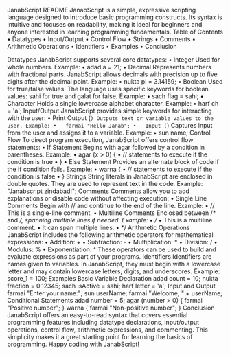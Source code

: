JanabScript README
JanabScript is a simple, expressive scripting language designed to introduce basic programming constructs. Its syntax is intuitive and focuses on readability, making it ideal for beginners and anyone interested in learning programming fundamentals.
Table of Contents
•	Datatypes
•	Input/Output
•	Control Flow
•	Strings
•	Comments
•	Arithmetic Operations
•	Identifiers
•	Examples
•	Conclusion


Datatypes
JanabScript supports several core datatypes:
•	Integer 
Used for whole numbers.
Example:
•	adad a = 21;
•	Decimal 
Represents numbers with fractional parts. JanabScript allows decimals with precision up to five digits after the decimal point.
Example:
•	nukta pi = 3.14159;
•	Boolean
Used for true/false values. The language uses specific keywords for boolean values: sahi for true and galat for false.
Example:
•	sach flag = sahi;
•	Character 
Holds a single lowercase alphabet character.
Example:
•	harf ch = 'a';
Input/Output
JanabScript provides simple keywords for interacting with the user:
•	Print Output (``)
Outputs text or variable values to the user.
Example:
•	farmai "Hello Janab";
•	Input (``)
Captures input from the user and assigns it to a variable.
Example:
•	sun name;
Control Flow
To direct program execution, JanabScript offers control flow statements:
•	If Statement 
Begins with agar followed by a condition in parentheses.
Example:
•	agar (x > 0) {
•	    // statements to execute if the condition is true
•	}
•	Else Statement 
Provides an alternate block of code if the if condition fails.
Example:
•	warna {
•	    // statements to execute if the condition is false
•	}
Strings
String literals in JanabScript are enclosed in double quotes. They are used to represent text in the code.
Example:
"Janabscript zindabad!";
Comments
Comments allow you to add explanations or disable code without affecting execution:
•	Single Line Comments
Begin with // and continue to the end of the line.
Example:
•	// This is a single-line comment.
•	Multiline Comments
Enclosed between /* and */, spanning multiple lines if needed.
Example:
•	/*
•	   This is a multiline comment.
•	   It can span multiple lines.
•	*/
Arithmetic Operations
JanabScript includes the following arithmetic operators for mathematical expressions:
•	Addition: +
•	Subtraction: -
•	Multiplication: *
•	Division: /
•	Modulus: %
•	Exponentiation: ^
These operators can be used to build and evaluate expressions as part of your programs.
Identifiers
Identifiers are names given to variables. In JanabScript, they must begin with a lowercase letter and may contain lowercase letters, digits, and underscores.
Example:
score_1 = 100;
Examples
Basic Variable Declaration
adad count = 10;
nukta fraction = 0.12345;
sach isActive = sahi;
harf letter = 'a';
Input and Output
farmai "Enter your name:";
sun userName;
farmai "Welcome, " + userName;
Conditional Statements
adad number = 5;
agar (number > 0) {
    farmai "Positive number";
} warna {
    farmai "Non-positive number";
}
Conclusion
JanabScript offers an easy-to-read syntax that covers essential programming features including datatype declarations, input/output operations, control flow, arithmetic expressions, and commenting. This simplicity makes it a great starting point for learning the basics of programming.
Happy coding with JanabScript!

